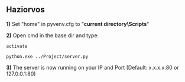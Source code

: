 ## Haziorvos

**1)**
Set "home" in pyvenv.cfg to "**current directory\Scripts**"

**2)**
Open cmd in the base dir and type:
```
activate
```
```
python.exe ../Project/server.py
```

**3)**
The server is now running on your IP and Port
(Default: x.x.x.x:80 or 127.0.0.1:80)